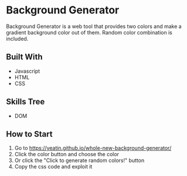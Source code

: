 # Background Generator
Background Generator is a web tool that provides two colors and make a gradient background color out of them. Random color combination is included.
## Built With
* Javascript
* HTML
* CSS
## Skills Tree
* DOM
## How to Start
1. Go to https://yeatin.github.io/whole-new-background-generator/
1. Click the color button and choose the color
2. Or click the "Click to generate random colors!" button
3. Copy the css code and exploit it
